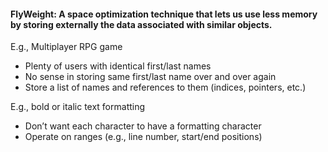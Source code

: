 #### FlyWeight: A space optimization technique that lets us use less memory by storing externally the data associated with similar objects.  

E.g., Multiplayer RPG game
- Plenty of users with identical first/last names
- No sense in storing same first/last name over and over again
- Store a list of names and references to them (indices, pointers, etc.)

E.g., bold or italic text formatting
- Don’t want each character to have a formatting character
- Operate on ranges (e.g., line number, start/end positions)